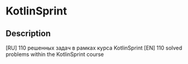 # KotlinSprint
## Description
[RU] 110 решенных задач в рамках курса KotlinSprint
[EN] 110 solved problems within the KotlinSprint course
